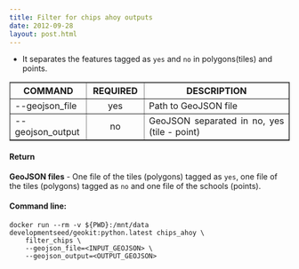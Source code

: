 ```yaml
---
title: Filter for chips ahoy outputs
date: 2012-09-28
layout: post.html
---
```


- It separates the features tagged as `yes` and `no` in polygons(tiles) and points.

<table border cellpadding="5">
	<tr>
		<th style="width: 20%;">COMMAND</th> 
        <th style="width: 20%;">REQUIRED</th> 
        <th style="width: 50%;">DESCRIPTION</th>
	</tr>
	<tr>
		<td style="text-align: justify; vertical-align: middle;">--geojson_file</td> 
        <td style="text-align: center; vertical-align: middle;">yes</td>
        <td style="text-align: justify; vertical-align: middle;">Path to GeoJSON file</td>
	</tr>
    <tr>
		<td style="text-align: justify; vertical-align: middle;">--geojson_output</td> 
        <td style="text-align: center; vertical-align: middle;">no</td>
        <td style="text-align: justify; vertical-align: middle;">GeoJSON separated in no, yes (tile - point)</td>
	</tr>
</table>

#### Return

**GeoJSON files** - One file of the tiles (polygons) tagged as `yes`, one file of the tiles (polygons) tagged as `no` and one file of the schools (points).

#### Command line:

```
docker run --rm -v ${PWD}:/mnt/data developmentseed/geokit:python.latest chips_ahoy \
    filter_chips \
    --geojson_file=<INPUT_GEOJSON> \
    --geojson_output=<OUTPUT_GEOJSON>
```
